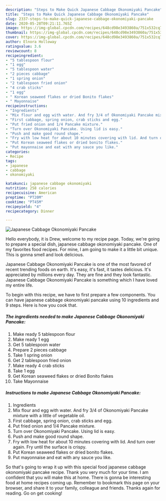 ```yaml
---
description: "Steps to Make Quick Japanese Cabbage Okonomiyaki Pancake"
title: "Steps to Make Quick Japanese Cabbage Okonomiyaki Pancake"
slug: 2337-steps-to-make-quick-japanese-cabbage-okonomiyaki-pancake
date: 2020-05-28T09:21:11.765Z
image: https://img-global.cpcdn.com/recipes/648cd98e3493860a/751x532cq70/japanese-cabbage-okonomiyaki-pancake-recipe-main-photo.jpg
thumbnail: https://img-global.cpcdn.com/recipes/648cd98e3493860a/751x532cq70/japanese-cabbage-okonomiyaki-pancake-recipe-main-photo.jpg
cover: https://img-global.cpcdn.com/recipes/648cd98e3493860a/751x532cq70/japanese-cabbage-okonomiyaki-pancake-recipe-main-photo.jpg
author: Elnora Holloway
ratingvalue: 3.6
reviewcount: 8
recipeingredient:
- "5 tablespoon flour"
- "1 egg"
- "5 tablespoon water"
- "2 pieces cabbage"
- "1 spring onion"
- "2 tablespoon fried onion"
- "4 crab sticks"
- "1 egg"
- " Korean seaweed flakes or dried Bonito flakes"
- " Mayonnaise"
recipeinstructions:
- "Ingredients"
- "Mix flour and egg with water. And fry 3/4 of Okonomiyaki Pancake mixture with a little of vegetable oil."
- "First cabbage, spring onion, crab sticks and egg."
- "Put fried onion and 1/4 Pancake mixture."
- "Turn over Okonomiyaki Pancake. Using lid is easy."
- "Push and make good round shape."
- "Fry with low heat for about 10 minutes covering with lid. And turn over again. Fry until the surface is crispy."
- "Put Korean seaweed flakes or dried bonito flakes."
- "Put mayonnaise and eat with any sauce you like."
categories:
- Recipe
tags:
- japanese
- cabbage
- okonomiyaki

katakunci: japanese cabbage okonomiyaki 
nutrition: 258 calories
recipecuisine: American
preptime: "PT20M"
cooktime: "PT45M"
recipeyield: "4"
recipecategory: Dinner

---
```



![Japanese Cabbage Okonomiyaki Pancake](https://img-global.cpcdn.com/recipes/648cd98e3493860a/751x532cq70/japanese-cabbage-okonomiyaki-pancake-recipe-main-photo.jpg)

Hello everybody, it is Drew, welcome to my recipe page. Today, we're going to prepare a special dish, japanese cabbage okonomiyaki pancake. One of my favorites food recipes. For mine, I am going to make it a little bit unique. This is gonna smell and look delicious.



Japanese Cabbage Okonomiyaki Pancake is one of the most favored of recent trending foods on earth. It's easy, it's fast, it tastes delicious. It's appreciated by millions every day. They are fine and they look fantastic. Japanese Cabbage Okonomiyaki Pancake is something which I have loved my entire life.


To begin with this recipe, we have to first prepare a few components. You can have japanese cabbage okonomiyaki pancake using 10 ingredients and 9 steps. Here is how you cook that.

<!--inarticleads1-->

##### The ingredients needed to make Japanese Cabbage Okonomiyaki Pancake:

1. Make ready 5 tablespoon flour
1. Make ready 1 egg
1. Get 5 tablespoon water
1. Prepare 2 pieces cabbage
1. Take 1 spring onion
1. Get 2 tablespoon fried onion
1. Make ready 4 crab sticks
1. Take 1 egg
1. Get  Korean seaweed flakes or dried Bonito flakes
1. Take  Mayonnaise




<!--inarticleads2-->

##### Instructions to make Japanese Cabbage Okonomiyaki Pancake:

1. Ingredients
1. Mix flour and egg with water. And fry 3/4 of Okonomiyaki Pancake mixture with a little of vegetable oil.
1. First cabbage, spring onion, crab sticks and egg.
1. Put fried onion and 1/4 Pancake mixture.
1. Turn over Okonomiyaki Pancake. Using lid is easy.
1. Push and make good round shape.
1. Fry with low heat for about 10 minutes covering with lid. And turn over again. Fry until the surface is crispy.
1. Put Korean seaweed flakes or dried bonito flakes.
1. Put mayonnaise and eat with any sauce you like.




So that's going to wrap it up with this special food japanese cabbage okonomiyaki pancake recipe. Thank you very much for your time. I am confident that you will make this at home. There is gonna be interesting food at home recipes coming up. Remember to bookmark this page on your browser, and share it to your family, colleague and friends. Thanks again for reading. Go on get cooking!
